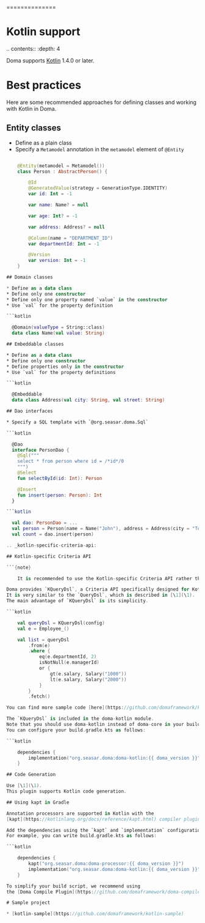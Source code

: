 ==============
# Kotlin support

.. contents::
   :depth: 4

Doma supports [Kotlin](https://kotlinlang.org/) 1.4.0 or later.

# Best practices

Here are some recommended approaches for defining classes and working with Kotlin in Doma.

## Entity classes

* Define as a plain class
* Specify a `Metamodel` annotation in the `metamodel` element of `@Entity`

```kotlin

    @Entity(metamodel = Metamodel())
    class Person : AbstractPerson() {

        @Id
        @GeneratedValue(strategy = GenerationType.IDENTITY)
        var id: Int = -1

        var name: Name? = null

        var age: Int? = -1

        var address: Address? = null

        @Column(name = "DEPARTMENT_ID")
        var departmentId: Int = -1

        @Version
        var version: Int = -1
    }

## Domain classes

* Define as a data class
* Define only one constructor
* Define only one property named `value` in the constructor
* Use `val` for the property definition

```kotlin

  @Domain(valueType = String::class)
  data class Name(val value: String)

## Embeddable classes

* Define as a data class
* Define only one constructor
* Define properties only in the constructor
* Use `val` for the property definitions

```kotlin

  @Embeddable
  data class Address(val city: String, val street: String)

## Dao interfaces

* Specify a SQL template with `@org.seasar.doma.Sql`

```kotlin

  @Dao
  interface PersonDao {
    @Sql("""
    select * from person where id = /*id*/0
    """)
    @Select
    fun selectById(id: Int): Person

    @Insert
    fun insert(person: Person): Int
  }

```kotlin

  val dao: PersonDao = ...
  val person = Person(name = Name("John"), address = Address(city = "Tokyo", street = "Yaesu"))
  val count = dao.insert(person)

.. _kotlin-specific-criteria-api:

## Kotlin-specific Criteria API

```{note}

    It is recommended to use the Kotlin-specific Criteria API rather than DAO interfaces.

Doma provides `KQueryDsl`, a Criteria API specifically designed for Kotlin.
It is very similar to the `QueryDsl`, which is described in [\1](\1).
The main advantage of `KQueryDsl` is its simplicity.

```kotlin

    val queryDsl = KQueryDsl(config)
    val e = Employee_()

    val list = queryDsl
        .from(e)
        .where {
            eq(e.departmentId, 2)
            isNotNull(e.managerId)
            or {
                gt(e.salary, Salary("1000"))
                lt(e.salary, Salary("2000"))
            }
        }
        .fetch()

You can find more sample code [here](https://github.com/domaframework/kotlin-sample).

The `KQueryDsl` is included in the doma-kotlin module.
Note that you should use doma-kotlin instead of doma-core in your build script.
You can configure your build.gradle.kts as follows:

```kotlin

    dependencies {
        implementation("org.seasar.doma:doma-kotlin:{{ doma_version }}")
    }

## Code Generation

Use [\1](\1).
This plugin supports Kotlin code generation.

## Using kapt in Gradle

Annotation processors are supported in Kotlin with the
[kapt](https://kotlinlang.org/docs/reference/kapt.html) compiler plugin.

Add the dependencies using the `kapt` and `implementation` configurations in your dependencies block.
For example, you can write build.gradle.kts as follows:

```kotlin

    dependencies {
        kapt("org.seasar.doma:doma-processor:{{ doma_version }}")
        implementation("org.seasar.doma:doma-kotlin:{{ doma_version }}")
    }

To simplify your build script, we recommend using
the [Doma Compile Plugin](https://github.com/domaframework/doma-compile-plugin).

# Sample project

* [kotlin-sample](https://github.com/domaframework/kotlin-sample)

